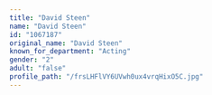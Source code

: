 ```yaml
---
title: "David Steen"
name: "David Steen"
id: "1067187"
original_name: "David Steen"
known_for_department: "Acting"
gender: "2"
adult: "false"
profile_path: "/frsLHFlVY6UVwh0ux4vrqHixO5C.jpg"
---
```

